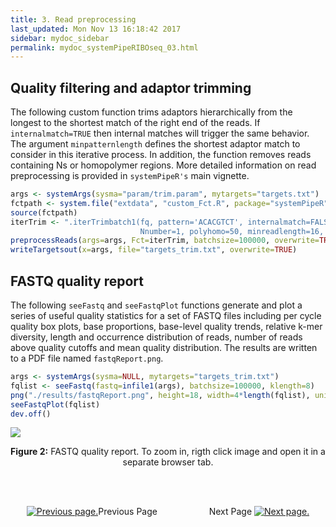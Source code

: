 ```yaml
---
title: 3. Read preprocessing
last_updated: Mon Nov 13 16:18:42 2017
sidebar: mydoc_sidebar
permalink: mydoc_systemPipeRIBOseq_03.html
---
```


## Quality filtering and adaptor trimming
The following custom function trims adaptors hierarchically from the longest to
the shortest match of the right end of the reads. If
`internalmatch=TRUE` then internal matches will trigger the same
behavior.  The argument `minpatternlength` defines the shortest
adaptor match to consider in this iterative process. In addition, the function
removes reads containing Ns or homopolymer regions. More detailed information
on read preprocessing is provided in `systemPipeR's` main vignette.


```r
args <- systemArgs(sysma="param/trim.param", mytargets="targets.txt")
fctpath <- system.file("extdata", "custom_Fct.R", package="systemPipeR")
source(fctpath)
iterTrim <- ".iterTrimbatch1(fq, pattern='ACACGTCT', internalmatch=FALSE, minpatternlength=6, 
                             Nnumber=1, polyhomo=50, minreadlength=16, maxreadlength=101)" 
preprocessReads(args=args, Fct=iterTrim, batchsize=100000, overwrite=TRUE, compress=TRUE)
writeTargetsout(x=args, file="targets_trim.txt", overwrite=TRUE)
```

## FASTQ quality report
The following `seeFastq` and `seeFastqPlot` functions generate and plot a series of
useful quality statistics for a set of FASTQ files including per cycle quality
box plots, base proportions, base-level quality trends, relative k-mer
diversity, length and occurrence distribution of reads, number of reads above
quality cutoffs and mean quality distribution. The results are written to a PDF file named 
`fastqReport.png`.


```r
args <- systemArgs(sysma=NULL, mytargets="targets_trim.txt")
fqlist <- seeFastq(fastq=infile1(args), batchsize=100000, klength=8)
png("./results/fastqReport.png", height=18, width=4*length(fqlist), units="in", res=72)
seeFastqPlot(fqlist)
dev.off()
```

![](./pages/mydoc/systemPipeRIBOseq_files/fastqReport.png)
<div align="center"><b>Figure 2:</b> FASTQ quality report. To zoom in, rigth click image and open it in a separate browser tab. </div>

<br><br><center><a href="mydoc_systemPipeRIBOseq_02.html"><img src="images/left_arrow.png" alt="Previous page."></a>Previous Page &nbsp; &nbsp; &nbsp; &nbsp; &nbsp; &nbsp; &nbsp; &nbsp; &nbsp; &nbsp; Next Page
<a href="mydoc_systemPipeRIBOseq_04.html"><img src="images/right_arrow.png" alt="Next page."></a></center>
